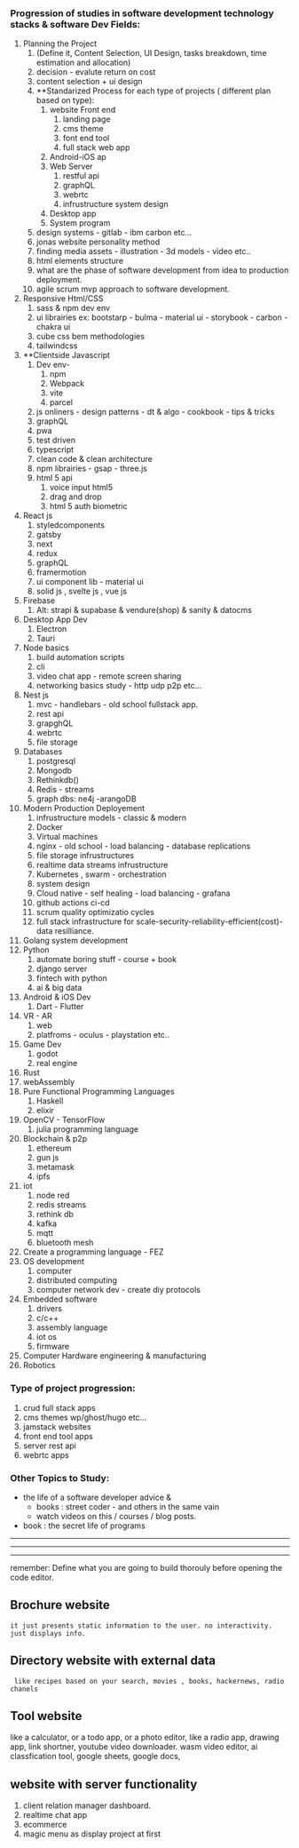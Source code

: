 ### Progression of studies in software development technology stacks & software Dev Fields:

1. Planning the Project 
	1. (Define it, Content Selection, UI Design, tasks breakdown, time estimation and allocation)
	2. decision - evalute return on cost
	3. content selection + ui design
	4. **Standarized Process for each type of projects ( different plan based on type):
		1. website Front end
			1. landing page
			2. cms theme
			3. font end tool
			4. full stack web app
		2. Android-iOS ap
		3. Web Server 
			1. restful api
			2. graphQL
			3. webrtc
			4. infrustructure system design
		4. Desktop app
		5. System program
	5. design systems - gitlab - ibm carbon etc...
	6. jonas website personality method
	7. finding media assets - illustration - 3d models - video etc..
	8. html elements structure
	9. what are the phase of software development from idea to production deployment.
	10. agile scrum mvp approach to software development.
3. Responsive Html/CSS 
	1. sass & npm dev env
	2. ui librairies ex: bootstarp - bulma - material ui - storybook - carbon - chakra ui
	3. cube css bem  methodologies
	4. tailwindcss
4. **Clientside Javascript
	1.  Dev env- 
		1. npm
		2. Webpack
		3. vite
		4. parcel
	2. js onliners - design patterns - dt & algo - cookbook - tips & tricks
	3. graphQL
	4. pwa
	5. test driven
	6. typescript
	7. clean code & clean architecture
	8. npm librairies - gsap - three.js
	9. html 5 api
		1. voice input html5
		2. drag and drop
		3. html 5 auth biometric
5. React js
	1. styledcomponents
	2. gatsby
	3. next
	4. redux
	5. graphQL
	6. framermotion
	7. ui component lib - material ui
	8. solid js  , svelte js , vue js 
6. Firebase
	1. Alt:  strapi & supabase & vendure(shop) & sanity & datocms 
8. Desktop App Dev
	1. Electron
	2. Tauri
9. Node basics
	1. build automation scripts
	2. cli
	3. video chat app - remote screen sharing
	4. networking basics study - http udp p2p etc...
10. Nest js 
	1. mvc - handlebars - old school fullstack app. 
	2. rest api
	3. grapghQL
	4. webrtc
	5. file storage
11. Databases
	1. postgresql
	2. Mongodb
	3. Rethinkdb()
	4. Redis - streams
	5. graph dbs: ne4j -arangoDB
12. Modern Production Deployement
	1. infrustructure models - classic & modern
	2. Docker 
	3. Virtual machines
	4. nginx - old school  - load balancing - database replications
	5. file storage infrustructures 
	6. realtime data streams infrustructure
	7. Kubernetes , swarm - orchestration
	8. system design
	9. Cloud native - self healing - load balancing - grafana
	10. github actions ci-cd
	11. scrum quality optimizatio cycles
	12. full stack infrastructure for scale-security-reliability-efficient(cost)-data resilliance.
13. Golang system development
14. Python
	1. automate boring stuff - course + book
	2. django server 
	3. fintech with python
	4. ai & big data 
15. Android & iOS Dev
	1.  Dart - Flutter
16. VR - AR 
	1. web
	2. platfroms - oculus - playstation  etc..
17. Game Dev
	1. godot
	2. real engine
18. Rust
19. webAssembly
20. Pure Functional Programming Languages
	1. Haskell
	2. elixir
21. OpenCV - TensorFlow
	1. julia programming language
22. Blockchain & p2p
	1. ethereum
	2. gun js
	3. metamask
	4. ipfs
23. iot 
	1. node red
	2. redis streams
	3. rethink db
	4. kafka
	5. mqtt
	6. bluetooth mesh
24. Create a programming language - FEZ
25. OS development
	1. computer 
	2. distributed computing
	3. computer network dev - create diy protocols
26. Embedded software
	1. drivers
	2. c/c++
	3. assembly language
	4. iot os
	5. firmware
27. Computer Hardware engineering & manufacturing
28. Robotics

### Type of project progression:

1. crud full stack apps
2. cms themes wp/ghost/hugo etc...
3. jamstack websites
4. front end tool apps 
5. server rest api 
6. webrtc apps

### Other Topics to Study:
 - the life of a software developer advice & 
	 - books : street coder - and others in the same vain
	 - watch videos on this / courses / blog posts.
 - book : the secret life of programs


----
-----
-----
remember: Define what you are going to build thorouly before opening the code editor.

## Brochure website
	it just presents static information to the user. no interactivity. just displays info.


## Directory website with external data
	 like recipes based on your search, movies , books, hackernews, radio chanels


## Tool website
like a calculator, or a todo app, or a photo editor, like a radio app, drawing app, link shortner, youtube video downloader. wasm video editor, ai classfication tool,  google sheets, google docs,


## website with server functionality

1. client relation manager dashboard.
2. realtime chat app
3. ecommerce 
1. magic menu as display project at first
